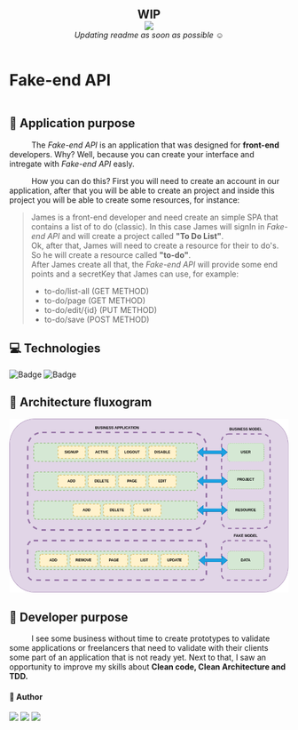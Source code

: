 <div  style="display:flex; flex-direction: column;align-items: center">
<h2 style="margin:0">WIP</h2>
<img style="" src="https://img.icons8.com/external-wanicon-lineal-color-wanicon/100/000000/external-warning-construction-wanicon-lineal-color-wanicon.png"/>
<i>Updating readme as soon as possible &#9786;</i> 
</div>

</br>

<div style="display:flex; align-items: center">
    <h1>Fake-end API</h1>
</div>

## :dart: Application purpose
<p style="text-indent: 40px">The <i>Fake-end API</i> is an application that was designed for <strong>front-end</strong> developers. Why? Well, because you can create your interface and intregate with <i>Fake-end API</i> easly.</p>
<p style="text-indent: 40px">How you can do this? First you will need to create an account in our application, after that you will be able to create an project and inside this project you will be able to create some resources, for instance: 
    <blockquote>
        James is a front-end developer and need create an simple SPA that contains a list of to do (classic).
        In this case James will signIn in <i>Fake-end API</i> and will create a project called <strong>"To Do List"</strong>.</br>
        Ok, after that, James will need to create a resource for their to do's. So he will create a resource called <strong>"to-do"</strong>. </br>
        After James create all that, the <i>Fake-end API</i> will provide some end points and a secretKey that James can use, for example:
        <ul>
            <li>to-do/list-all (GET METHOD)</li>
            <li>to-do/page (GET METHOD)</li>
            <li>to-do/edit/{id} (PUT METHOD)</li>
            <li>to-do/save (POST METHOD)</li>
        <ul>
    </blockquote>

</p>

## :computer: Technologies

![Badge](https://img.shields.io/badge/Typescript-NODEJS-%237159c1?style=for-the-badge&logo=Typescript)
![Badge](https://img.shields.io/badge/MongoDb--%237159c1?style=for-the-badge&logo=MongoDb)

## :wrench: Architecture fluxogram

<img src="./flux.drawio.png">



## :dart: Developer purpose
<p style="text-indent: 40px"> 
    I see some business without time to create prototypes to validate some applications or freelancers that need to validate with their clients some part of an application that is not ready yet.
    Next to that, I saw an opportunity to improve my skills about <strong>Clean code, Clean Architecture and TDD.</strong> 
</p>

#### :man: Author
<div> 
  <a href="https://instagram.com/marcianojosepaulo" target="_blank"><img src="https://img.shields.io/badge/-Instagram-%23E4405F?style=for-the-badge&logo=instagram&logoColor=white" target="_blank"></a>
  <a href = "mailto:marcianojosepaulo@gmail.com"><img src="https://img.shields.io/badge/-Gmail-%23333?style=for-the-badge&logo=gmail&logoColor=white" target="_blank"></a>
  <a href="https://www.linkedin.com/in/marciano-josepaulo/" target="_blank"><img src="https://img.shields.io/badge/-LinkedIn-%230077B5?style=for-the-badge&logo=linkedin&logoColor=white" target="_blank"></a> 
 
</div>

